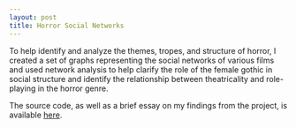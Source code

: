 ```yaml
---
layout: post
title: Horror Social Networks
---
```


<p>To help identify and analyze the themes, tropes, and structure of horror, I created a set of graphs representing the social networks of various films and used network analysis to help clarify the role of the female gothic in social structure and identify the relationship between theatricality and role-playing in the horror genre.</p>

<p>The source code, as well as a brief essay on my findings from the project, is available <a target="_blank" href = "https://github.com/ndrezn/horror-social-networks">here</a>.</p>
